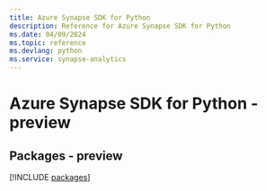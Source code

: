 ```yaml
---
title: Azure Synapse SDK for Python
description: Reference for Azure Synapse SDK for Python
ms.date: 04/09/2024
ms.topic: reference
ms.devlang: python
ms.service: synapse-analytics
---
```

# Azure Synapse SDK for Python - preview
## Packages - preview
[!INCLUDE [packages](synapse-index.md)]